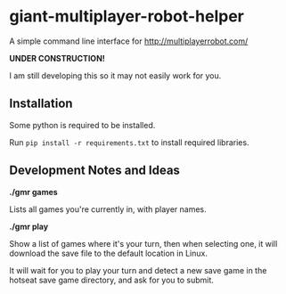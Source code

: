 giant-multiplayer-robot-helper
==============================

A simple command line interface for http://multiplayerrobot.com/

**UNDER CONSTRUCTION!**

I am still developing this so it may not easily work for you.

Installation
---------------------------

Some python is required to be installed.

Run `pip install -r requirements.txt` to install required libraries.

Development Notes and Ideas
---------------------------

**./gmr games**

Lists all games you're currently in, with player names.

**./gmr play**

Show a list of games where it's your turn, then when selecting one, it will download the save file to the default location in Linux.

It will wait for you to play your turn and detect a new save game in the hotseat save game directory, and ask for you to submit.



